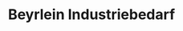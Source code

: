 ---
title: "Beyrlein Industriebedarf"
url: /regensburg/beyrlein-industriebedarf/
shop: Maschinen
---